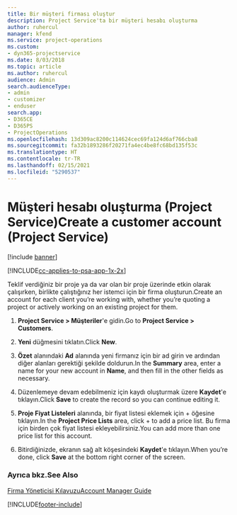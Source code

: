 ```yaml
---
title: Bir müşteri firması oluştur
description: Project Service'ta bir müşteri hesabı oluşturma
author: ruhercul
manager: kfend
ms.service: project-operations
ms.custom:
- dyn365-projectservice
ms.date: 8/03/2018
ms.topic: article
ms.author: ruhercul
audience: Admin
search.audienceType:
- admin
- customizer
- enduser
search.app:
- D365CE
- D365PS
- ProjectOperations
ms.openlocfilehash: 13d309ac8200c114624cec69fa124d6af766cba8
ms.sourcegitcommit: fa32b1893286f20271fa4ec4be8fc68bd135f53c
ms.translationtype: HT
ms.contentlocale: tr-TR
ms.lasthandoff: 02/15/2021
ms.locfileid: "5290537"
---
```

# <a name="create-a-customer-account-project-service"></a><span data-ttu-id="c3bfe-103">Müşteri hesabı oluşturma (Project Service)</span><span class="sxs-lookup"><span data-stu-id="c3bfe-103">Create a customer account (Project Service)</span></span>

[!include [banner](../includes/psa-now-project-operations.md)]

[!INCLUDE[cc-applies-to-psa-app-1x-2x](../includes/cc-applies-to-psa-app-1x-2x.md)]

<span data-ttu-id="c3bfe-104">Teklif verdiğiniz bir proje ya da var olan bir proje üzerinde etkin olarak çalışırken, birlikte çalıştığınız her istemci için bir firma oluşturun.</span><span class="sxs-lookup"><span data-stu-id="c3bfe-104">Create an account for each client you’re working with, whether you’re quoting a project or actively working on an existing project for them.</span></span>  
  
1.  <span data-ttu-id="c3bfe-105">**Project Service > Müşteriler**'e gidin.</span><span class="sxs-lookup"><span data-stu-id="c3bfe-105">Go to **Project Service > Customers**.</span></span>  
  
2.  <span data-ttu-id="c3bfe-106">**Yeni** düğmesini tıklatın.</span><span class="sxs-lookup"><span data-stu-id="c3bfe-106">Click **New**.</span></span>  
  
3.  <span data-ttu-id="c3bfe-107">**Özet** alanındaki **Ad** alanında yeni firmanız için bir ad girin ve ardından diğer alanları gerektiği şekilde doldurun.</span><span class="sxs-lookup"><span data-stu-id="c3bfe-107">In the **Summary** area, enter a name for your new account in **Name**, and then fill in the other fields as necessary.</span></span>  
  
4.  <span data-ttu-id="c3bfe-108">Düzenlemeye devam edebilmeniz için kaydı oluşturmak üzere **Kaydet**'e tıklayın.</span><span class="sxs-lookup"><span data-stu-id="c3bfe-108">Click **Save** to create the record so you can continue editing it.</span></span>  
  
5.  <span data-ttu-id="c3bfe-109">**Proje Fiyat Listeleri** alanında, bir fiyat listesi eklemek için + öğesine tıklayın.</span><span class="sxs-lookup"><span data-stu-id="c3bfe-109">In the **Project Price Lists** area, click + to add a price list.</span></span> <span data-ttu-id="c3bfe-110">Bu firma için birden çok fiyat listesi ekleyebilirsiniz.</span><span class="sxs-lookup"><span data-stu-id="c3bfe-110">You can add more than one price list for this account.</span></span>  
  
6.  <span data-ttu-id="c3bfe-111">Bitirdiğinizde, ekranın sağ alt köşesindeki **Kaydet**'e tıklayın.</span><span class="sxs-lookup"><span data-stu-id="c3bfe-111">When you’re done, click **Save** at the bottom right corner of the screen.</span></span>  
  
### <a name="see-also"></a><span data-ttu-id="c3bfe-112">Ayrıca bkz.</span><span class="sxs-lookup"><span data-stu-id="c3bfe-112">See Also</span></span>  
 [<span data-ttu-id="c3bfe-113">Firma Yöneticisi Kılavuzu</span><span class="sxs-lookup"><span data-stu-id="c3bfe-113">Account Manager Guide</span></span>](../psa/account-manager-guide.md)


[!INCLUDE[footer-include](../includes/footer-banner.md)]